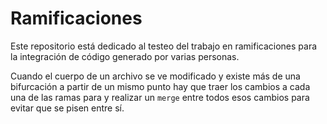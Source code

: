 # Ramificaciones

Este repositorio está dedicado al testeo del trabajo en ramificaciones para la integración de código generado por varias personas.

Cuando el cuerpo de un archivo se ve modificado y existe más de una bifurcación a partir de un mismo punto hay que traer los cambios a cada una de las ramas para y realizar un `merge` entre todos esos cambios para evitar que se pisen entre sí.  
